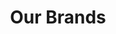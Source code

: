 ---
title: "Our Brands"
layout: "ourbrands"
draft: false

brandtitle : "Our Brand Partners"

ourbrands: 
  description: 
    - Established in 2022 with a paid-up capital of THB6m.
    - The company started by taking over the pump division business of Jebsen & Jessen Technology Thailand.
    - 12 employees from Sales, Services and Business Admin, with a combined Pump and Motors experience of more than 30 years.
    - We provide a wide range of fluid pumping solutions to the commercial and residential building sectors including those for water treatment, irrigation, booster pumps and service water as well as industrial sectors including power plant, fertilizer, mining, petrochemical, chemical, steel, sugar, pulp & paper and palm oil.
    - Business operations are located in Lad Krabang with a fully operational workshop and warehouse facility.
    - Representing Top Tier Pumps and Motors brands in Thailand and Southeast Asia.
    - Serving more than 500 customers and through a nationwide dealer network. 

images: 
    - /images/LogoLowara.png
    - /images/LogoMicropump.png
    - /images/LogoOrlando.png

---